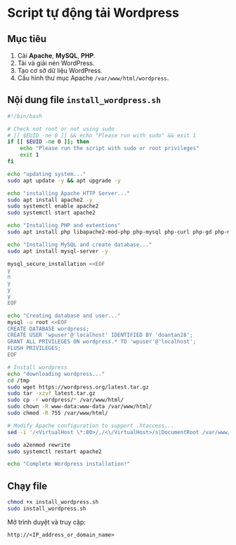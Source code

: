 # Script tự động tải Wordpress

## Mục tiêu

1. Cài **Apache**, **MySQL**, **PHP**.
2. Tải và giải nén WordPress.
3. Tạo cơ sở dữ liệu WordPress.
4. Cấu hình thư mục Apache `/var/www/html/wordpress`.

## Nội dung file `install_wordpress.sh`

```bash
#!/bin/bash

# Check not root or not using sudo
# [[ $EUID -ne 0 ]] && echo "Please run with sudo" && exit 1
if [[ $EUID -ne 0 ]]; then
    echo "Please run the script with sudo or root privileges"
    exit 1
fi

echo "updating system..."
sudo apt update -y && apt upgrade -y

echo "installing Apache HTTP Server..."
sudo apt install apache2 -y
sudo systemctl enable apache2
sudo systemctl start apache2

echo "Installing PHP and extentions"
sudo apt install php libapache2-mod-php php-mysql php-curl php-gd php-mbstring php-xml php-xmlrpc php-soap php-intl php-zip -y

echo "Installing MySQL and create database..."
sudo apt install mysql-server -y

mysql_secure_installation <<EOF
y
n
y
y
y
EOF

echo "Creating database and user..."
mysql -u root <<EOF
CREATE DATABASE wordpress;
CREATE USER 'wpuser'@'localhost' IDENTIFIED BY 'doantan28';
GRANT ALL PRIVILEGES ON wordpress.* TO 'wpuser'@'localhost';
FLUSH PRIVILEGES;
EOF

# Install wordpress
echo "downloading wordpress..."
cd /tmp
sudo wget https://wordpress.org/latest.tar.gz
sudo tar -xzvf latest.tar.gz
sudo cp -r wordpress/* /var/www/html/
sudo chown -R www-data:www-data /var/www/html/
sudo chmod -R 755 /var/www/html/

# Modify Apache configuration to support .htaccess...
sed -i '/<VirtualHost \*:80>/,/<\/VirtualHost>/s|DocumentRoot /var/www/html|DocumentRoot /var/www/html\n\t<Directory /var/www/html>\n\t\tAllowOverride All\n\t</Directory>|' /etc/apache2/sites-available/000-default.conf

sudo a2enmod rewrite
sudo systemctl restart apache2

echo "Complete Wordpress installation!"
```

## Chạy file

```bash
chmod +x install_wordpress.sh
sudo install_wordpress.sh
```

Mở trình duyệt và truy cập:

```htpp
http://<IP_address_or_domain_name>
```
